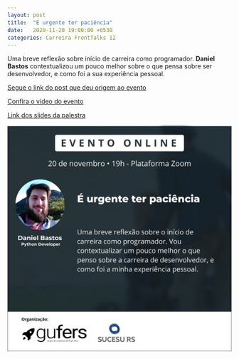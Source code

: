 ```yaml
---
layout: post
title:  "É urgente ter paciência"
date:   2020-11-20 19:00:00 +0530
categories: Carreira FrontTalks 12
---
```

Uma breve reflexão sobre início de carreira como programador. **Daniel Bastos** contextualizou um pouco melhor sobre o que pensa sobre ser desenvolvedor, e como foi a sua experiência pessoal.

[Segue o link do post que deu origem ao evento][post]

[post]: https://www.daniellbastos.com.br/e-urgente-ter-paciencia.html

[Confira o vídeo do evento][video] 

[video]: https://www.youtube.com/watch?v=unMRrzDjGL0

[Link dos slides da palestra ][slides] 

[slides]: https://slides.com/daniellbastos/e-urgente-ter-paciencia 

![FrontTalks 12](/assets/images/12.jpeg "FrontTalks 12")
